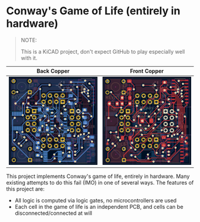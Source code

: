 # Conway's Game of Life (entirely in hardware)

> NOTE:
>
> This is a KiCAD project, don't expect GitHub to play especially well with it.

|      Back Copper       |       Front Copper       |
| :--------------------: | :----------------------: |
| ![Back](imgs/back.png) | ![Front](imgs/front.png) |

This project implements Conway's game of life, entirely in hardware. Many
existing attempts to do this fail (IMO) in one of several ways. The features of
this project are:

- All logic is computed via logic gates, no microcontrollers are used
- Each cell in the game of life is an independent PCB, and cells can be
  disconnected/connected at will
